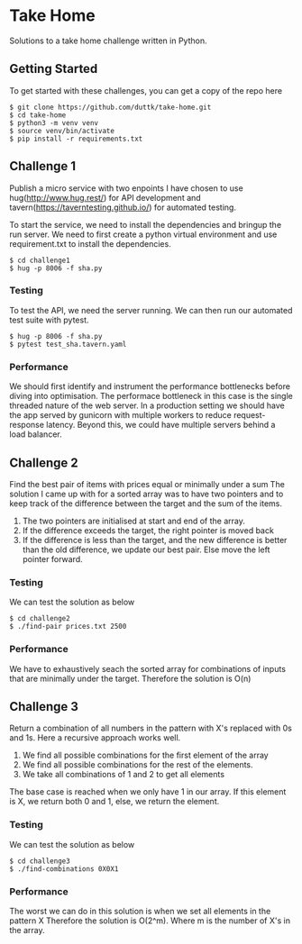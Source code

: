# Take Home

Solutions to a take home challenge written in Python.

## Getting Started

To get started with these challenges, you can get a copy of the repo here
```
$ git clone https://github.com/duttk/take-home.git
$ cd take-home
$ python3 -m venv venv
$ source venv/bin/activate
$ pip install -r requirements.txt
```

## Challenge 1

Publish a micro service with two enpoints
I have chosen to use hug(http://www.hug.rest/) for API development and tavern(https://taverntesting.github.io/) for automated testing.

To start the service, we need to install the dependencies and bringup the run server.
We need to first create a python virtual environment and use requirement.txt to install the dependencies.

```
$ cd challenge1
$ hug -p 8006 -f sha.py
```

### Testing

To test the API, we need the server running.
We can then run our automated test suite with pytest.

```
$ hug -p 8006 -f sha.py
$ pytest test_sha.tavern.yaml
```

### Performance 

We should first identify and instrument the performance bottlenecks before diving into optimisation.
The performace bottleneck in this case is the single threaded nature of the web server.
In a production setting we should have the app served by gunicorn with multiple workers to reduce request-response latency.
Beyond this, we could have multiple servers behind a load balancer.

## Challenge 2

Find the best pair of items with prices equal or minimally under a sum
The solution I came up with for a sorted array was to have two pointers and to keep track of the difference between the target and the sum of the items.

1. The two pointers are initialised at start and end of the array.
2. If the difference exceeds the target, the right pointer is moved back
3. If the difference is less than the target, and the new difference is better than the old difference, we update our best pair. Else move the left pointer forward.


### Testing

We can test the solution as below
```
$ cd challenge2
$ ./find-pair prices.txt 2500
```

### Performance 

We have to exhaustively seach the sorted array for combinations of inputs that are minimally under the target.
Therefore the solution is O(n)

## Challenge 3

Return a combination of all numbers in the pattern with X's replaced with 0s and 1s.
Here a recursive approach works well.

1. We find all possible combinations for the first element of the array
2. We find all possible combinations for the rest of the elements.
3. We take all combinations of 1 and 2 to get all elements

The base case is reached when we only have 1 in our array. 
If this element is X, we return both 0 and 1, else, we return the element.

### Testing

We can test the solution as below
```
$ cd challenge3
$ ./find-combinations 0X0X1
```

### Performance 

The worst we can do in this solution is when we set all elements in the pattern X
Therefore the solution is O(2^m). Where m is the number of X's in the array.

